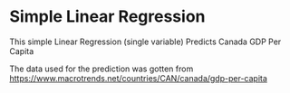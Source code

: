 # Simple Linear Regression 
 This simple Linear Regression (single variable) Predicts Canada GDP Per Capita

The data used for the prediction was gotten from https://www.macrotrends.net/countries/CAN/canada/gdp-per-capita

